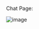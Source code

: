 Chat Page:

![image](https://github.com/user-attachments/assets/f09ded6a-20f6-42fb-9998-98833a46672f)

